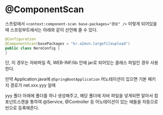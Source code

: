 # @ComponentScan

스프링에서 `<context:component-scan base-packages="경로" />` 이렇게 되어있을때 스프링부트에서는 아래와 같이 선언해 줄 수 있다.

```java
@Configuration
@ComponentScan(basePackages = "kr.a2mvn.largefileupload")
public class NeroConfig {
}
```

단, 이 경우는 자바파일 즉, WEB-INF/lib 안에 jar로 되어있는 클래스 파일인 경우 사용한다. 

만약 Application.java에 `@SpringBootApplication` 어노테이션이 있으면 기본 패키지 경로가 net.xxx.yyy 일때

yyy 폴더 아래에 폴더를 하나 생성해주고, 해당 폴더에 자바 파일을 넣게되면 알아서 컴포넌트스캔을 통하여 @Service, @Controller 등 어노테이션이 있는 애들을
자동으로 빈으로 등록해준다.
